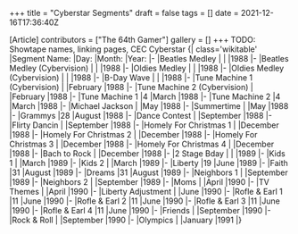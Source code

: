 +++
title = "Cyberstar Segments"
draft = false
tags = []
date = 2021-12-16T17:36:40Z

[Article]
contributors = ["The 64th Gamer"]
gallery = []
+++
TODO: Showtape names, linking pages, CEC Cyberstar
{| class='wikitable'
|Segment Name:
|Day:
|Month:
|Year:
|-
|Beatles Medley
|
|
|1988
|-
|Beatles Medley (Cybervision)
|
|
|1988
|-
|Oldies Medley
|
|
|1988
|-
|Oldies Medley (Cybervision)
|
|
|1988
|-
|B-Day Wave
|
|
|1988
|-
|Tune Machine 1 (Cybervision)
|
|February
|1988
|-
|Tune Machine 2 (Cybervision)
|
|February
|1988
|-
|Tune Machine 1
|4
|March
|1988
|-
|Tune Machine 2
|4
|March
|1988
|-
|Michael Jackson
|
|May
|1988
|-
|Summertime
|
|May
|1988
|-
|Grammys
|28
|August
|1988
|-
|Dance Contest
|
|September
|1988
|-
|Flirty Dancin
|
|September
|1988
|-
|Homely For Christmas 1
|
|December
|1988
|-
|Homely For Christmas 2
|
|December
|1988
|-
|Homely For Christmas 3
|
|December
|1988
|-
|Homely For Christmas 4
|
|December
|1988
|-
|Bach to Rock
|
|December
|1988
|-
|2 Stage Bday
|
|
|1989
|-
|Kids 1
|
|March
|1989
|-
|Kids 2
|
|March
|1989
|-
|Liberty
|19
|June
|1989
|-
|Faith
|31
|August
|1989
|-
|Dreams
|31
|August
|1989
|-
|Neighbors 1
|
|September
|1989
|-
|Neighbors 2
|
|September
|1989
|-
|Moms
|
|April
|1990
|-
|TV Themes
|
|April
|1990
|-
|Liberty Adjustment
|
|June
|1990
|-
|Rofle & Earl 1
|11
|June
|1990
|-
|Rofle & Earl 2
|11
|June
|1990
|-
|Rofle & Earl 3
|11
|June
|1990
|-
|Rofle & Earl 4
|11
|June
|1990
|-
|Friends
|
|September
|1990
|-
|Rock & Roll
|
|September
|1990
|-
|Olympics
|
|January
|1991
|}
